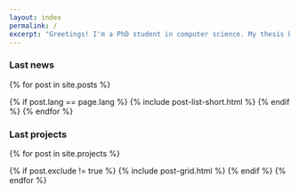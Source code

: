 ```yaml
---
layout: index
permalink: /
excerpt: "Greetings! I'm a PhD student in computer science. My thesis brings together the evaluation of human-computer interaction and electroencephalography recordings. More often than my advisers would like, I also toy with physiological sensors and machine learning."
---
```


### Last news

<div class="tiles">

{% for post in site.posts %}
  <!-- only show posts of current language, only brief versions -->
  {% if post.lang == page.lang %}
    {% include post-list-short.html %}
  {% endif %}
{% endfor %}
</div><!-- /.tiles -->

<!-- get to next line no matter what -->
<!--  <br style="clear: both" /> -->

### Last projects

<div class="tiles">

<!-- not really a "post", but it's the variable name used in the html, and it works the same for this kind of page -->
{% for post in site.projects %}
  <!-- avoid to show an index page -->
  {% if post.exclude != true %}
    {% include post-grid.html %}
  {% endif %}
{% endfor %}
</div><!-- /.tiles -->
